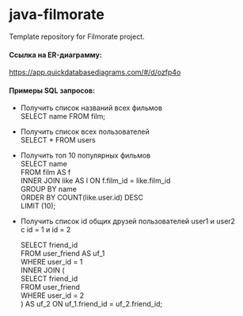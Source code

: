 # java-filmorate
Template repository for Filmorate project.

#### Ссылка на ER-диаграмму:
https://app.quickdatabasediagrams.com/#/d/ozfp4o

#### Примеры SQL запросов:
- Получить список названий всех фильмов  
  SELECT name FROM film;

- Получить список всех пользователей  
  SELECT * FROM users

- Получить топ 10 популярных фильмов  
  SELECT name  
  FROM film AS f  
  INNER JOIN like AS l ON f.film_id = like.film_id  
  GROUP BY name  
  ORDER BY COUNT(like.user.id) DESC  
  LIMIT (10);

- Получить список id общих друзей пользователей user1 и user2  
  с id = 1 и id = 2

  SELECT friend_id  
  FROM user_friend AS uf_1  
  WHERE user_id = 1  
  INNER JOIN (  
  SELECT friend_id  
  FROM user_friend  
  WHERE user_id = 2  
  ) AS uf_2 ON uf_1.friend_id = uf_2.friend_id;  
